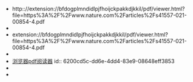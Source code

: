 - http:://extension://bfdogplmndidlpjfhoijckpakkdjkkil/pdf/viewer.html?file=https%3A%2F%2Fwww.nature.com%2Farticles%2Fs41557-021-00854-4.pdf
-
- extension://bfdogplmndidlpjfhoijckpakkdjkkil/pdf/viewer.html?file=https%3A%2F%2Fwww.nature.com%2Farticles%2Fs41557-021-00854-4.pdf
-
- [浏览器pdf阅读器](ftp://extension:://bfdogplmndidlpjfhoijckpakkdjkkil/pdf/viewer.html?file=https%3A%2F%2Fwww.nature.com%2Farticles%2Fs41557-021-00854-4.pdf)
  id:: 6200cd5c-dd6e-4dd4-83e9-08648eff3853
-
-